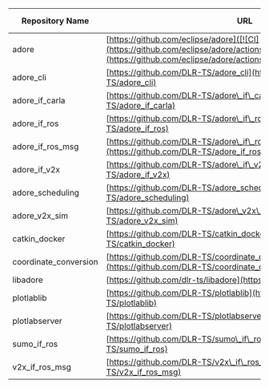 | Repository Name | URL | Build Status |
| --- | --- | --- |
| adore | [https://github.com/eclipse/adore]([![CI](https://github.com/eclipse/adore/actions/workflows/ci.yaml/badge.svg)](https://github.com/eclipse/adore/actions/workflows/ci.yaml)) | n/a |
| adore_cli | [https://github.com/DLR-TS/adore_cli](https://github.com/DLR-TS/adore_cli) | n/a |
| adore\_if\_carla | [https://github.com/DLR-TS/adore\_if\_carla](https://github.com/DLR-TS/adore_if_carla) | n/a |
| adore\_if\_ros | [https://github.com/DLR-TS/adore\_if\_ros](https://github.com/DLR-TS/adore_if_ros) | [![CI](https://github.com/DLR-TS/adore_if_ros/actions/workflows/ci.yaml/badge.svg)](https://github.com/DLR-TS/adore_if_ros/actions/workflows/ci.yaml) |
| adore\_if\_ros_msg | [https://github.com/DLR-TS/adore\_if\_ros_msg](https://github.com/DLR-TS/adore_if_ros_msg) | [![CI](https://github.com/DLR-TS/adore_if_ros_msg/actions/workflows/ci.yaml/badge.svg)](https://github.com/DLR-TS/adore_if_ros_msg/actions/workflows/ci.yaml) |
| adore\_if\_v2x | [https://github.com/DLR-TS/adore\_if\_v2x](https://github.com/DLR-TS/adore_if_v2x) | n/a |
| adore_scheduling | [https://github.com/DLR-TS/adore_scheduling](https://github.com/DLR-TS/adore_scheduling) | [![CI](https://github.com/DLR-TS/adore_scheduling/actions/workflows/ci.yaml/badge.svg)](https://github.com/DLR-TS/adore_scheduling/actions/workflows/ci.yaml) |
| adore\_v2x\_sim | [https://github.com/DLR-TS/adore\_v2x\_sim](https://github.com/DLR-TS/adore_v2x_sim) | n/a |
| catkin_docker | [https://github.com/DLR-TS/catkin_docker](https://github.com/DLR-TS/catkin_docker) | n/a |
| coordinate_conversion | [https://github.com/DLR-TS/coordinate_conversion](https://github.com/DLR-TS/coordinate_conversion) | [![CI](https://github.com/DLR-TS/coordinate_conversion/actions/workflows/ci.yaml/badge.svg)](https://github.com/DLR-TS/adore_if_ros_msg/actions/workflows/ci.yaml) |
| libadore | [https://github.com/dlr-ts/libadore](https://github.com/dlr-ts/libadore) | [![CI](https://github.com/DLR-TS/libadore/actions/workflows/ci.yaml/badge.svg)](https://github.com/DLR-TS/libadore/actions/workflows/ci.yaml) |
| plotlablib | [https://github.com/DLR-TS/plotlablib](https://github.com/DLR-TS/plotlablib) | [![CI](https://github.com/DLR-TS/plotlablib/actions/workflows/ci.yaml/badge.svg)](https://github.com/DLR-TS/plotlablib/actions/workflows/ci.yaml) |
| plotlabserver | [https://github.com/DLR-TS/plotlabserver](https://github.com/DLR-TS/plotlabserver) | [![CI](https://github.com/DLR-TS/plotlabserver/actions/workflows/ci.yaml/badge.svg)](https://github.com/DLR-TS/plotlabserver/actions/workflows/ci.yaml) |
| sumo\_if\_ros | [https://github.com/DLR-TS/sumo\_if\_ros](https://github.com/DLR-TS/sumo_if_ros) | n/a |
| v2x\_if\_ros_msg | [https://github.com/DLR-TS/v2x\_if\_ros_msg](https://github.com/DLR-TS/v2x_if_ros_msg) | [![CI](https://github.com/DLR-TS/v2x_if_ros_msg/actions/workflows/ci.yaml/badge.svg)](https://github.com/DLR-TS/v2x_if_ros_msg/actions/workflows/ci.yaml) |
